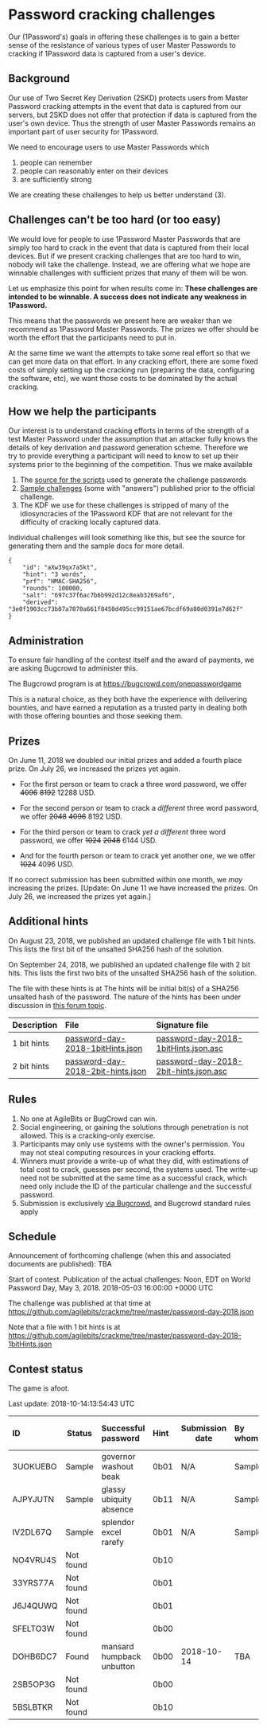 # Password cracking challenges

Our (1Password's) goals in offering these challenges is to gain a better sense of the resistance of various types of user Master Passwords to cracking if 1Password data is captured from a user's device.

## Background

Our use of Two Secret Key Derivation (2SKD) protects users from Master Password cracking attempts in the event that data is captured from our servers, but 2SKD does not offer that protection if data is captured from the user's own device. Thus the strength of user Master Passwords remains an important part of user security for 1Password.

We need to encourage users to use Master Passwords which

1. people can remember
2. people can reasonably enter on their devices
3. are sufficiently strong

We are creating these challenges to help us better understand (3).

## Challenges can't be too hard (or too easy)

We would love for people to use 1Password Master Passwords that are simply too hard to crack in the event that data is captured from their local devices. But if we present cracking challenges that are too hard to win, nobody will take the challenge. Instead, we are offering what we hope are winnable challenges with sufficient prizes that many of them will be won.

Let us emphasize this point for when results come in: **These challenges are intended to be winnable. A success does not indicate any weakness in 1Password.**

This means that the passwords we present here are weaker than we recommend as 1Password Master Passwords. The prizes we offer should be worth the effort that the participants need to put in.

At the same time we want the attempts to take some real effort so that we can get more data on that effort. In any cracking effort, there are some fixed costs of simply setting up the cracking run (preparing the data, configuring the software, etc), we want those costs to be dominated by the actual cracking.

## How we help the participants

Our interest is to understand cracking efforts in terms of the strength of a test Master Password under the assumption that an attacker fully knows the details of key derivation and password generation scheme. Therefore we try to provide everything a participant will need to know to set up their systems prior to the beginning of the competition. Thus we make available

1. The [source for the scripts](https://github.com/agilebits/crackme) used to generate the challenge passwords
2. [Sample challenges](https://github.com/agilebits/crackme/tree/master/doc) (some with "answers") published prior to the official challenge.
3. The KDF we use for these challenges is stripped of many of the idiosyncracies of the 1Password KDF that are not relevant for the difficulty of cracking locally captured data.

Individual challenges will look something like this, but see the source for generating them and the sample docs for more detail.

```
{
    "id": "aXw39qx7a5kt",
    "hint": "3 words",
    "prf": "HMAC-SHA256",
    "rounds": 100000,
    "salt": "697c37f6ac7b6b992d12c8eab3269af6",
    "derived": "3e0f1903cc73b07a7070a661f8450d495cc99151ae67bcdf69a80d0391e7d62f"
}
```

## Administration

To ensure fair handling of the contest itself and the award of payments, we are asking Bugcrowd to administer this.

The Bugcrowd program is at https://bugcrowd.com/onepasswordgame

This is a natural choice, as they both have the experience with delivering bounties, and have earned a reputation as a trusted party in dealing both with those offering bounties and those seeking them.


## Prizes

On June 11, 2018 we doubled our initial prizes and added a fourth place prize. On July 26, we increased the prizes yet again.

- For the first person or team to crack a three word password, we offer ~~4096~~ ~~8192~~ 12288 USD.

- For the second person or team to crack a _different_ three word password, we offer ~~2048~~ ~~4096~~ 8192 USD.

- For the third person or team to crack _yet a different_ three word password, we offer ~~1024~~ ~~2048~~ 6144 USD.

- And for the fourth person or team to crack yet another one, we we offer ~~1024~~ 4096 USD.

If no correct submission has been submitted within one month, we _may_ increasing the prizes. [Update: On June 11 we have increased the prizes. On July 26, we increased the prizes yet again.]

## Additional hints

On August 23, 2018, we published an updated challenge file with 1 bit hints. This lists the first bit of the unsalted SHA256 hash of the solution.

On September 24, 2018, we published an updated challenge file with 2 bit hits. This lists the first two bits of the unsalted SHA256 hash of the solution.

The file with these hints is at 
The hints will be initial bit(s) of a SHA256 unsalted hash of the password.
The nature of the hints has been under discussion in [this forum topic](https://discussions.agilebits.com/discussion/89318/world-password-day-cracking-challenge/p1).

Description | File | Signature file |
-----------------|:----------------------------------------|:-----------------------------------
1 bit hints | [password-day-2018-1bitHints.json](https://github.com/agilebits/crackme/tree/master/password-day-2018-1bitHints.json) | [password-day-2018-1bitHints.json.asc](https://github.com/agilebits/crackme/blob/master/password-day-2018-1bitHints.json.asc) |
2 bit hints | [password-day-2018-2bit-hints.json](https://github.com/agilebits/crackme/tree/master/password-day-2018-2bit-hints.json) | [password-day-2018-2bit-hints.json.asc](https://github.com/agilebits/crackme/tree/master/password-day-2018-2bit-hints.json.asc) |


## Rules

1. No one at AgileBits or BugCrowd can win.
2. Social engineering, or gaining the solutions through penetration is not allowed. This is a cracking-only exercise.
3. Participants may only use systems with the owner's permission. You may not steal computing resources in your cracking efforts.
2. Winners must provide a write-up of what they did, with estimations of total cost to crack, guesses per second, the systems used. The write-up need not be submitted at the same time as a successful crack, which need only include the ID of the particular challenge and the successful password.
3. Submission is exclusively [via Bugcrowd](https://bugcrowd.com/onepasswordgame), and Bugcrowd standard rules apply

## Schedule

Announcement of forthcoming challenge (when this and associated documents are published): TBA

Start of contest. Publication of the actual challenges: Noon, EDT on World Password Day, May 3, 2018. 2018-05-03 16:00:00 +0000 UTC

The challenge was published at that time at https://github.com/agilebits/crackme/tree/master/password-day-2018.json

Note that a file with 1 bit hints is at 
https://github.com/agilebits/crackme/tree/master/password-day-2018-1bitHints.json

## Contest status

The game is afoot.

Last update: <!-- date -u "+%Y-%m-%d:%H:%M:%S UTC" --> 2018-10-14:13:54:43 UTC

ID         |  Status   |  Successful password      | Hint | Submission date | By whom       | Place | Write-up location
:----------|-----------|:--------------------------|:-----|-----------------|:--------------|-------|:-----------------
3UOKUEBO   | Sample    | governor washout beak     | 0b01 | N/A             | Sample        | 0th   | N/A
AJPYJUTN   | Sample    | glassy ubiquity absence   | 0b11 | N/A             | Sample        | 0th   | N/A
IV2DL67Q   | Sample    | splendor excel rarefy     | 0b01 | N/A             | Sample        | 0th   | N/A
NO4VRU4S   | Not found |                           | 0b10 |                 |               | Nth   |
33YRS77A   | Not found |                           | 0b01 |                 |               | Nth   |
J6J4QUWQ   | Not found |                           | 0b01 |                 |               | Nth   |
SFELTO3W   | Not found |                           | 0b00 |                 |               | Nth   |
DOHB6DC7   | Found| mansard humpback unbutton   | 0b00 | 2018-10-14   |  TBA              | 1st   | TBA
2SB5OP3G   | Not found |                           | 0b00 |                 |               | Nth   |
5BSLBTKR   | Not found |                           | 0b10 |                 |               | Nth   |